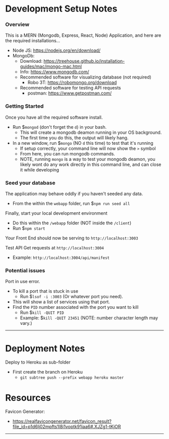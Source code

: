 # Development Setup Notes

### Overview
This is a MERN (Mongodb, Express, React, Node) Application, and here are the required installations...
- Node JS: https://nodejs.org/en/download/
- MongoDb:
  - Download: https://treehouse.github.io/installation-guides/mac/mongo-mac.html
  - Info: https://www.mongodb.com/
  - Recommended software for visualizing database (not required)
    - Robo 3T: https://robomongo.org/download
  - Recommended software for testing API requests
    - postman: https://www.getpostman.com/

### Getting Started
Once you have all the required software install.
- Run $`mongod` (don't forget the `d`) in your bash.
  - This will create a mongodb deamon running in your OS background.
  - The first time you do this, the output will likely hang.
- In a new window, run $`mongo` (NO `d` this time) to test that it's running
  - If setup correctly, your command line will now show the `>` symbol
  - From here, you can run mongodb commands.
  - NOTE, running `mongo` is a way to test your mongodb deamon, you likely wont do any work directly in this command line, and can close it while developing

### Seed your database
The application may behave oddly if you haven't seeded any data.
- From the within the `webapp` folder, run $`npm run seed all`

Finally, start your local development environment
- Do this within the `/webapp` folder (NOT inside the `/client`)
- Run $`npm start`

Your Front End should now be serving to `http://localhost:3003`

Test API Get requests at `http://localhost:3004`
- Example: `http://localhost:3004/api/manifest`

### Potential issues

Port in use error.
- To kill a port that is stuck in use
  - Run $`lsof -i :3003` (Or whatever port you need).
- This will show a list of services using that port.
- Find the `PID` number associated with the port you want to kill
  - Run $`kill -QUIT PID`
  - Example: $`kill -QUIT 23451` (NOTE: number character length may vary.)

----
# Deployment Notes

Deploy to Heroku as sub-folder
- First create the branch on Heroku
  - `git subtree push --prefix webapp heroku master`

# Resources

Favicon Generator:
- https://realfavicongenerator.net/favicon_result?file_id=p1d6lj02mpfts1l8i1voptk91iaa6#.XJZg1-tKjOR

-----

